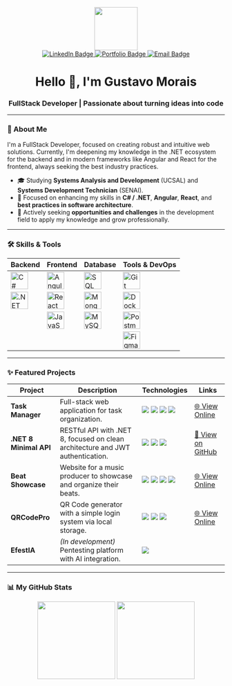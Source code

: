 <div id="header" align="center">
  <img src="https://media.giphy.com/media/M9gbBd9nbDrOTu1Mqx/giphy.gif" width="100"/>
</div>

<div id="badges" align="center">
  <a href="https://www.linkedin.com/in/devgustavomorais/">
    <img src="https://img.shields.io/badge/LinkedIn-0077B5?style=for-the-badge&logo=linkedin&logoColor=white" alt="LinkedIn Badge"/>
  </a>
  <a href="https://gvmzin.github.io/Portifolio/">
    <img src="https://img.shields.io/badge/Portfolio-000000?style=for-the-badge&logo=About.me&logoColor=white" alt="Portfolio Badge"/>
  </a>
  <a href="mailto:gustavo.morais@ba.estudante.senai.br">
    <img src="https://img.shields.io/badge/Email-D14836?style=for-the-badge&logo=gmail&logoColor=white" alt="Email Badge"/>
  </a>
</div>

<h1 align="center">
  Hello 👋, I'm Gustavo Morais
</h1>
<h3 align="center">
  FullStack Developer | Passionate about turning ideas into code
</h3>

---

### 🚀 About Me

I'm a FullStack Developer, focused on creating robust and intuitive web solutions. Currently, I'm deepening my knowledge in the .NET ecosystem for the backend and in modern frameworks like Angular and React for the frontend, always seeking the best industry practices.

- 🎓 Studying **Systems Analysis and Development** (UCSAL) and **Systems Development Technician** (SENAI).
- 🌱 Focused on enhancing my skills in **C# / .NET**, **Angular**, **React**, and **best practices in software architecture**.
- 💼 Actively seeking **opportunities and challenges** in the development field to apply my knowledge and grow professionally.

---

### 🛠️ Skills & Tools

| Backend                                                                                                                      | Frontend                                                                                                                                                                                                                                                        | Database                                                                                                                                                                                                                                                   | Tools & DevOps                                                                                                                                                |
| ---------------------------------------------------------------------------------------------------------------------------- | --------------------------------------------------------------------------------------------------------------------------------------------------------------------------------------------------------------------------------------------------------------- | ---------------------------------------------------------------------------------------------------------------------------------------------------------------------------------------------------------------------------------------------------------- | --------------------------------------------------------------------------------------------------------------------------------------------------------------- |
| <img src="https://cdn.jsdelivr.net/gh/devicons/devicon/icons/csharp/csharp-original.svg" alt="C#" width="40" height="40"/>     | <img src="https://cdn.jsdelivr.net/gh/devicons/devicon/icons/angularjs/angularjs-original.svg" alt="Angular" width="40" height="40"/>                                                                                                                                    | <img src="https://cdn.jsdelivr.net/gh/devicons/devicon/icons/microsoftsqlserver/microsoftsqlserver-plain-wordmark.svg" alt="SQL Server" width="40" height="40"/>                                                                                                    | <img src="https://cdn.jsdelivr.net/gh/devicons/devicon/icons/git/git-original.svg" alt="Git" width="40" height="40"/>                                             |
| <img src="https://cdn.jsdelivr.net/gh/devicons/devicon/icons/dot-net/dot-net-original-wordmark.svg" alt=".NET" width="40" height="40"/> | <img src="https://cdn.jsdelivr.net/gh/devicons/devicon/icons/react/react-original.svg" alt="React" width="40" height="40"/>                                                                                                                                      | <img src="https://cdn.jsdelivr.net/gh/devicons/devicon/icons/mongodb/mongodb-original-wordmark.svg" alt="MongoDB" width="40" height="40"/>                                                                                                                          | <img src="https://cdn.jsdelivr.net/gh/devicons/devicon/icons/docker/docker-original.svg" alt="Docker" width="40" height="40"/>                                       |
|                                                                                                                              | <img src="https://cdn.jsdelivr.net/gh/devicons/devicon/icons/javascript/javascript-original.svg" alt="JavaScript" width="40" height="40"/>                                                                                                                                | <img src="https://cdn.jsdelivr.net/gh/devicons/devicon/icons/mysql/mysql-original-wordmark.svg" alt="MySQL" width="40" height="40"/>                                                                                                                                | <img src="https://cdn.jsdelivr.net/gh/devicons/devicon/icons/postman/postman-original.svg" alt="Postman" width="40" height="40"/>                                     |
|                                                                                                                              |                                                                                                                                                                                                                                                                 |                                                                                                                                                                                                                                                            | <img src="https://cdn.jsdelivr.net/gh/devicons/devicon/icons/figma/figma-original.svg" alt="Figma" width="40" height="40"/>                                         |

---

### ✨ Featured Projects

| Project                 | Description                                                                 | Technologies                                                                                                                                                                                                                            | Links                                                                                       |
| ----------------------- | --------------------------------------------------------------------------- | --------------------------------------------------------------------------------------------------------------------------------------------------------------------------------------------------------------------------------------- | ------------------------------------------------------------------------------------------- |
| **Task Manager** | Full-stack web application for task organization.                           | <img src="https://img.shields.io/badge/React-61DAFB?style=flat&logo=react&logoColor=black" /> <img src="https://img.shields.io/badge/.NET-512BD4?style=flat&logo=dotnet&logoColor=white" /> <img src="https://img.shields.io/badge/C%23-239120?style=flat&logo=c-sharp&logoColor=white" /> <img src="https://img.shields.io/badge/Bootstrap-7952B3?style=flat&logo=bootstrap&logoColor=white" /> | [🌐 View Online](https://gerenciadortarefas-gt9y.onrender.com/)                               |
| **.NET 8 Minimal API** | RESTful API with .NET 8, focused on clean architecture and JWT authentication. | <img src="https://img.shields.io/badge/.NET-512BD4?style=flat&logo=dotnet&logoColor=white" /> <img src="https://img.shields.io/badge/C%23-239120?style=flat&logo=c-sharp&logoColor=white" /> <img src="https://img.shields.io/badge/JWT-000000?style=flat&logo=jsonwebtokens&logoColor=white" />                                                                                                                   | [🔗 View on GitHub](https://github.com/gvmzin/MinimalAPI)                                   |
| **Beat Showcase** | Website for a music producer to showcase and organize their beats.          | <img src="https://img.shields.io/badge/JavaScript-F7DF1E?style=flat&logo=javascript&logoColor=black" /> <img src="https://img.shields.io/badge/HTML5-E34F26?style=flat&logo=html5&logoColor=white" /> <img src="https://img.shields.io/badge/CSS3-1572B6?style=flat&logo=css3&logoColor=white" /> <img src="https://img.shields.io/badge/Tailwind_CSS-38B2AC?style=flat&logo=tailwind-css&logoColor=white" /> | [🌐 View Online](https://gvmzin.github.io/SiteXand)                                         |
| **QRCodePro** | QR Code generator with a simple login system via local storage.             | <img src="https://img.shields.io/badge/JavaScript-F7DF1E?style=flat&logo=javascript&logoColor=black" /> <img src="https://img.shields.io/badge/HTML5-E34F26?style=flat&logo=html5&logoColor=white" /> <img src="https://img.shields.io/badge/Tailwind_CSS-38B2AC?style=flat&logo=tailwind-css&logoColor=white" /> | [🌐 View Online](https://gvmzin.github.io/qrcodejsbasic/)                                   |
| **EfestIA** | _(In development)_ Pentesting platform with AI integration.                 | <img src="https://img.shields.io/badge/Planning-blue" />                                                                                                                                                                                |                                                                                             |

---

### 📊 My GitHub Stats

<p align="center">
  <img height="180em" src="https://github-readme-stats.vercel.app/api?username=gvmzin&show_icons=true&theme=tokyonight&include_all_commits=true&count_private=true"/>
  <img height="180em" src="https://github-readme-stats.vercel.app/api/top-langs/?username=gvmzin&layout=compact&langs_count=7&theme=tokyonight"/>
</p>

